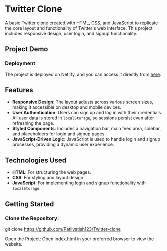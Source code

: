 # Twitter Clone

A basic Twitter clone created with HTML, CSS, and JavaScript to replicate the core layout and functionality of Twitter's web interface. This project includes responsive design, user login, and signup functionality.

## Project Demo
### Deployment
The project is deployed on Netlify, and you can access it directly from [here](https://twitter-clone-yatishp.netlify.app/).

## Features

- **Responsive Design**: The layout adjusts across various screen sizes, making it accessible on desktop and mobile devices.
- **User Authentication**: Users can sign up and log in with their credentials. All user data is stored in `localStorage`, so sessions persist even after refreshing the page.
- **Styled Components**: Includes a navigation bar, main feed area, sidebar, and placeholders for login and signup pages.
- **JavaScript-Driven Logic**: JavaScript is used to handle login and signup processes, providing a dynamic user experience.

## Technologies Used

- **HTML**: For structuring the web pages.
- **CSS**: For styling and layout design.
- **JavaScript**: For implementing login and signup functionality with `localStorage`.

## Getting Started
### Clone the Repository:
git clone https://github.com/Patilyatish123/Twitter-clone

Open the Project: Open index.html in your preferred browser to view the website.
